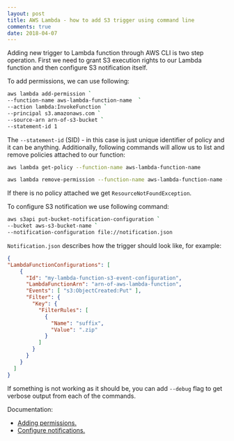 ```yaml
--- 
layout: post
title: AWS Lambda - how to add S3 trigger using command line
comments: true
date: 2018-04-07
---
```


Adding new trigger to Lambda function through AWS CLI is two step operation. First we need to grant S3 execution rights to our Lambda function and then configure S3 notification itself.
 
To add permissions, we can use following:

``` bash
aws lambda add-permission `
--function-name aws-lambda-function-name  `
--action lambda:InvokeFunction `
--principal s3.amazonaws.com `
--source-arn arn-of-s3-bucket `
--statement-id 1
``` 

The `--statement-id` (SID) - in this case is just unique identifier of policy and it can be anything. Additionally, following commands will allow us to list and remove policies attached to our function:

``` bash
aws lambda get-policy --function-name aws-lambda-function-name

aws lambda remove-permission --function-name aws-lambda-function-name --statement-id 1
``` 

If there is no policy attached we get `ResourceNotFoundException`.

To configure S3 notification we use following command:

``` bash
aws s3api put-bucket-notification-configuration `
--bucket aws-s3-bucket-name `
--notification-configuration file://notification.json
``` 

`Notification.json` describes how the trigger should look like, for example:

``` json
{
"LambdaFunctionConfigurations": [
    {
      "Id": "my-lambda-function-s3-event-configuration",
      "LambdaFunctionArn": "arn-of-aws-lambda-function",
      "Events": [ "s3:ObjectCreated:Put" ],
      "Filter": {
        "Key": {
          "FilterRules": [
            {
              "Name": "suffix",
              "Value": ".zip"
            }
          ]
        }
      }
    }
  ]
}
``` 

If something is not working as it should be, you can add `--debug` flag to get verbose output from each of the commands.

Documentation:
*	[Adding permissions.](https://docs.aws.amazon.com/lambda/latest/dg/access-control-resource-based.html)
*	[Configure notifications.](https://docs.aws.amazon.com/cli/latest/reference/s3api/put-bucket-notification-configuration.html)


